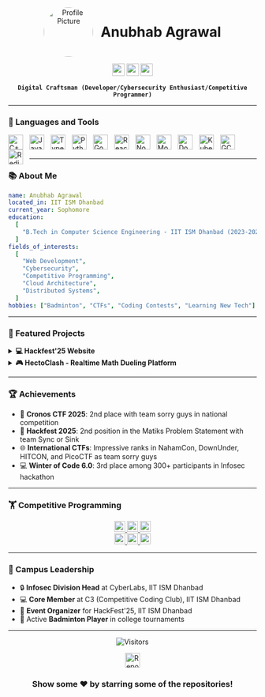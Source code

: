 <div align="center">
  
<div style="display: flex; align-items: center; justify-content: center;">
  <img src="https://avatars.githubusercontent.com/Anubhaw6557" alt="Profile Picture" width="100" style="border-radius: 100%; margin-right: 15px;">
  <div>
    <h1 style="margin: 0;">Anubhab Agrawal</h1>
  </div>
</div>

<a href="mailto:aanubhaw0@gmail.com"><img src="https://img.shields.io/badge/-aanubhaw0@gmail.com-c14438?style=flat-square&logo=Gmail&logoColor=white&link=mailto:aanubhaw0@gmail.com" height="25"></a>
<a href="https://linkedin.com/in/anubhab-agrawal-898872288"><img src="https://img.shields.io/badge/-Anubhab_Agrawal-0072b1?style=flat-square&logo=Linkedin&logoColor=white&link=https://linkedin.com/in/anubhab-agrawal-898872288" height="25"></a>
<a href="https://github.com/Anubhaw6557"><img src="https://img.shields.io/github/followers/Anubhaw6557?label=follow&style=social" height="25"></a>

**`Digital Craftsman (Developer/Cybersecurity Enthusiast/Competitive Programmer)`**

</div>

---

### 🧰 Languages and Tools

<img align="left" alt="C++" width="30px" style="padding-right:10px;" src="https://cdn.jsdelivr.net/gh/devicons/devicon/icons/cplusplus/cplusplus-original.svg" />
<img align="left" alt="JavaScript" width="30px" style="padding-right:10px;" src="https://cdn.jsdelivr.net/gh/devicons/devicon/icons/javascript/javascript-original.svg" />
<img align="left" alt="TypeScript" width="30px" style="padding-right:10px;" src="https://cdn.jsdelivr.net/gh/devicons/devicon/icons/typescript/typescript-original.svg" />
<img align="left" alt="Python" width="30px" style="padding-right:10px;" src="https://cdn.jsdelivr.net/gh/devicons/devicon/icons/python/python-original.svg" />
<img align="left" alt="Go" width="30px" style="padding-right:10px;" src="https://cdn.jsdelivr.net/gh/devicons/devicon/icons/go/go-original-wordmark.svg" />
<img align="left" alt="React" width="30px" style="padding-right:10px;" src="https://cdn.jsdelivr.net/gh/devicons/devicon/icons/react/react-original.svg" />
<img align="left" alt="NodeJS" width="30px" style="padding-right:10px;" src="https://cdn.jsdelivr.net/gh/devicons/devicon/icons/nodejs/nodejs-original.svg" />
<img align="left" alt="MongoDB" width="30px" style="padding-right:10px;" src="https://cdn.jsdelivr.net/gh/devicons/devicon/icons/mongodb/mongodb-original.svg" />
<img align="left" alt="Docker" width="30px" style="padding-right:10px;" src="https://cdn.jsdelivr.net/gh/devicons/devicon/icons/docker/docker-original.svg" />
<img align="left" alt="Kubernetes" width="30px" style="padding-right:10px;" src="https://cdn.jsdelivr.net/gh/devicons/devicon/icons/kubernetes/kubernetes-plain.svg" />
<img align="left" alt="GCP" width="30px" style="padding-right:10px;" src="https://cdn.jsdelivr.net/gh/devicons/devicon/icons/googlecloud/googlecloud-original.svg" />
<img align="left" alt="Redis" width="30px" style="padding-right:10px;" src="https://cdn.jsdelivr.net/gh/devicons/devicon/icons/redis/redis-original.svg" />
<br />
<br />

---

### 📚 About Me

```yaml
name: Anubhab Agrawal
located_in: IIT ISM Dhanbad
current_year: Sophomore
education:
  [
    "B.Tech in Computer Science Engineering - IIT ISM Dhanbad (2023-2027)",
  ]
fields_of_interests:
  [
    "Web Development",
    "Cybersecurity",
    "Competitive Programming",
    "Cloud Architecture",
    "Distributed Systems",
  ]
hobbies: ["Badminton", "CTFs", "Coding Contests", "Learning New Tech"]
```

---

### 🚀 Featured Projects

<details>
  <summary><b>💻 Hackfest'25 Website</b></summary>
  
  <table>
    <tr>
      <td>
        <img src="https://cdn.jsdelivr.net/gh/devicons/devicon/icons/react/react-original.svg" width="20"> React
      </td>
      <td>
        <img src="https://cdn.jsdelivr.net/gh/devicons/devicon/icons/express/express-original.svg" width="20"> Express
      </td>
      <td>
        <img src="https://cdn.jsdelivr.net/gh/devicons/devicon/icons/mongodb/mongodb-original.svg" width="20"> MongoDB
      </td>
    </tr>
  </table>
  
  - 🚀 Built & deployed platform serving **500+ participants** and **30 team members**
  - ⚡ Engineered registration system with automated email workflows, reducing manual work by **90%**
  - 🔒 Developed secure admin dashboard with QR-based authentication
  - 📋 Designed responsive team directory managing **150+ team profiles**
  
  [<img src="https://img.shields.io/badge/-View%20Code-black?style=for-the-badge&logo=github" width="100">](https://github.com/Anubhaw6557/Hackfest-25-Backend)
</details>

<details>
  <summary><b>🎮 HectoClash - Realtime Math Dueling Platform</b></summary>
  
  <table>
    <tr>
      <td>
        <img src="https://cdn.jsdelivr.net/gh/devicons/devicon/icons/react/react-original.svg" width="20"> React
      </td>
      <td>
        <img src="https://cdn.jsdelivr.net/gh/devicons/devicon/icons/go/go-original.svg" width="20"> Go
      </td>
      <td>
        <img src="https://cdn.jsdelivr.net/gh/devicons/devicon/icons/redis/redis-original.svg" width="20"> Redis
      </td>
      <td>
        <img src="https://cdn.jsdelivr.net/gh/devicons/devicon/icons/mongodb/mongodb-original.svg" width="20"> MongoDB
      </td>
    </tr>
    <tr>
      <td>
        <img src="https://cdn.jsdelivr.net/gh/devicons/devicon/icons/kubernetes/kubernetes-plain.svg" width="20"> Kubernetes
      </td>
      <td>
        <img src="https://cdn.jsdelivr.net/gh/devicons/devicon/icons/docker/docker-original.svg" width="20"> Docker
      </td>
  </table>
  
  - 🏆 Led development of platform that secured **2nd place** in Hackfest 2025
  - ☁️ Designed Kubernetes architecture supporting **10,000+ concurrent connections**
  - ⏱️ Optimized Redis pub/sub system with **<100ms latency**
  - 🤝 Implemented Elo-based matchmaking system
  - 📊 Built live leaderboard & spectator mode for **1,000+ viewers**
  
  [<img src="https://img.shields.io/badge/-View%20Code-black?style=for-the-badge&logo=github" width="100">](https://github.com/Anubhaw6557/HectoClash)
</details>

---

### 🏆 Achievements

- 🔐 **Cronos CTF 2025**: 2nd place with team sorry guys in national competition
- 🚀 **Hackfest 2025**: 2nd position in the Matiks Problem Statement with team Sync or Sink
- 🌐 **International CTFs**: Impressive ranks in NahamCon, DownUnder, HITCON, and PicoCTF as team sorry guys
- 💻 **Winter of Code 6.0**: 3rd place among 300+ participants in Infosec hackathon

---

### 🏋️ Competitive Programming

<div align="center">
  
  <a href="https://codeforces.com/profile/SPYD3R">
    <img src="https://img.shields.io/badge/Codeforces-SPYD3R-red?style=flat&logo=codeforces" alt="Codeforces" height="22"/>
    <img src="https://img.shields.io/badge/Rating-1391_Pupil-blue?style=flat" alt="CF Rating" height="22"/>
    <img src="https://img.shields.io/badge/Problems-200+-green?style=flat" alt="CF Problems" height="22"/>
  </a>
  <br/>
  <a href="https://www.codechef.com/users/spyder_1212">
    <img src="https://img.shields.io/badge/CodeChef-spyder-brown?style=flat&logo=codechef" alt="CodeChef" height="22"/>
    <img src="https://img.shields.io/badge/Rating-1712_(3★)-yellow?style=flat" alt="CC Rating" height="22"/>
    <img src="https://img.shields.io/badge/Problems-50+-green?style=flat" alt="CC Problems" height="22"/>
  </a>
  
</div>

---

### 🤝 Campus Leadership

- 🔒 **Infosec Division Head** at CyberLabs, IIT ISM Dhanbad
- 💻 **Core Member** at C3 (Competitive Coding Club), IIT ISM Dhanbad
- 🚀 **Event Organizer** for HackFest'25, IIT ISM Dhanbad
- 🏸 Active **Badminton Player** in college tournaments

---

<div align="center">
  
  ![Visitors](https://visitor-badge.laobi.icu/badge?page_id=Anubhaw6557.Anubhaw6557)
  
  <a href="https://github.com/Anubhaw6557?tab=repositories">
    <img src="https://img.shields.io/badge/-Check%20Out%20My%20Repos-green?style=for-the-badge" alt="Repositories" height="30"/>
  </a>
  
  ### Show some ❤️ by starring some of the repositories!
  
</div>
